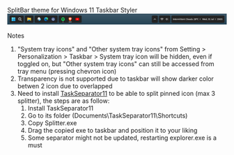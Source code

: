 SplitBar theme for Windows 11 Taskbar Styler
![Image](https://github.com/AsvnDG/W11-Desktop-Mod/blob/Float_No_Transparency/Windhawk/Screenshot%202024-07-31%20190310.png)

Notes
1. "System tray icons" and "Other system tray icons" from Setting > Personalization > Taskbar > System tray icon will be hidden, even if toggled on, but "Other system tray icons" can still be accessed from tray menu (pressing chevron icon)
2. Transparency is not supported due to taskbar will show darker color betwen 2 icon due to overlapped
3. Need to install [TaskSeparator11](https://github.com/DrummerSi/TaskSeparator11) to be able to split pinned icon (max 3 splitter), the steps are as follow:
   1. Install TaskSeparator11
   2. Go to its folder (Documents\TaskSeparator11\Shortcuts)
   3. Copy Splitter.exe
   4. Drag the copied exe to taskbar and position it to your liking
   6. Some separator might not be updated, restarting explorer.exe is a must

